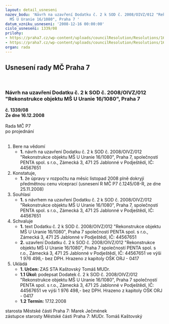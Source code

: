 ```yaml
---
layout: detail_usneseni
nazev_bodu: 'Návrh na uzavření Dodatku č. 2 k SOD č. 2008/OIVZ/012 "Rekonstrukce objektu
  MŠ U Uranie 16/1080", Praha 7 '
datum_vzniku_usneseni: '2008-12-16 00:00:00'
cislo_usneseni: 1339/08
prilohy:
- https://praha7.cz/wp-content/uploads/councilResolution/Resolutions/16434/49-n%c3%a1vrh_dodatku_op.doc
- https://praha7.cz/wp-content/uploads/councilResolution/Resolutions/16434/49-usnesen%c3%ad_%c4%8d.1245.doc
organ: rada
---
```

<div id="ucUsn_pList" class="usn">
	<span><h2>Usnesení rady MČ Praha 7 </h2>
<br></span><div class="standBody">
<span><h3>Návrh na uzavření Dodatku č. 2 k SOD č. 2008/OIVZ/012 "Rekonstrukce objektu MŠ U Uranie 16/1080", Praha 7 </h3></span><div class="center">
		<strong>č. 1339/08</strong><br>
	</div>
<div class="center">
		<strong>Ze dne 16.12.2008</strong><br><br>
	</div>Rada MČ P7<br> po projednání<br><br><ol>
<li>Bere na vědomí<ul><li>
<strong>1.</strong> návrh na uzavření Dodatku č. 2 k SOD č. 2008/OIVZ/012 "Rekonstrukce objektu MŠ U Uranie 16/1080", Praha 7, společností PENTA spol. s r.o., Zámecká 3, 471 25  Jablonné v Podještědí, IČ: 44567651  </li></ul>
</li>
<li>Konstatuje,<ul><li>
<strong>1.</strong> že úpravy v rozpočtu na měsíc listopad 2008 plně dokryjí předmětnou cenu víceprací (usnesení R MČ P7 č.1245/08-R, ze dne 25.11.2008)</li></ul>
</li>
<li>Souhlasí<ul><li>
<strong>1.</strong> s návrhem na uzavření Dodatku č. 2 k SOD č. 2008/OIVZ/012 "Rekonstrukce objektu MŠ U Uranie 16/1080", Praha 7, společností PENTA spol. s r.o., Zámecká 3, 471 25  Jablonné v Podještědí, IČ: 44567651 </li></ul>
</li>
<li>Schvaluje<ul>
<li>
<strong>1.</strong> text Dodatku č. 2 k SOD č. 2008/OIVZ/012 "Rekonstrukce objektu MŠ U Uranie 16/1080", Praha 7 společností PENTA spol. s r.o., Zámecká 3, 471 25  Jablonné v Podještědí, IČ: 44567651 </li>
<li>
<strong>2.</strong> uzavření Dodatku č. 2 k SOD č. 2008/OIVZ/012 "Rekonstrukce objektu MŠ U Uranie 16/1080", Praha 7 společností PENTA spol. s r.o., Zámecká 3, 471 25  Jablonné v Podještědí, IČ: 44567651 ve výši 1 976 498,- bez DPH. Hrazeno z kapitoly OŠK ORJ - 0417  </li>
</ul>
</li>
<li>Ukládá<ul>
<li>
<strong>1. Určen: </strong>ZAS STA Kaštovský Tomáš MUDr.</li>
<li>
<strong>1.1 Úkol: </strong>podepsat Dodatek č. 2 k SOD č. 2008/OIVZ/012 "Rekonstrukce objektu MŠ U Uranie 16/1080", Praha 7 společností PENTA spol. s r.o., Zámecká 3, 471 25  Jablonné v Podještědí, IČ: 44567651 ve výši 1 976 498,- bez DPH. Hrazeno z kapitoly OŠK ORJ - 0417</li>
<li>
<strong>1.2 Termín: </strong>17.12.2008</li>
</ul>
</li>
</ol>starosta Městské části Praha 7: Marek Ječmének<br>zástupce starosty Městské části Praha 7: MUDr. Tomáš Kaštovský 
</div>
</div>